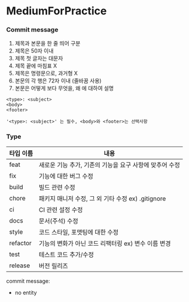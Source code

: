 # MediumForPractice

### Commit message
1. 제목과 본문을 한 줄 띄어 구분
2. 제목은 50자 이내
3. 제목 첫 글자는 대문자
4. 제목 끝에 마침표 X
5. 제목은 명령문으로, 과거형 X
6. 본문의 각 행은 72자 이내 (줄바꿈 사용)
7. 본문은 어떻게 보다 무엇을, 왜 에 대하여 설명

```
<type>: <subject>
<body>
<footer>
```
`'<type>: <subject>' 는 필수, <body>와 <footer>는 선택사항`

### Type
| 타입 이름    | 내용                                   |
|----------|--------------------------------------|
| feat     | 새로운 기능 추가, 기존의 기능을 요구 사항에 맞추어 수정     |
| fix      | 기능에 대한 버그 수정                         |
| build    | 빌드 관련 수정                             |
| chore    | 패키지 매니저 수정, 그 외 기타 수정 ex) .gitignore |
| ci       | CI 관련 설정 수정                          |
| docs     | 문서(주석) 수정                            |
| style    | 코드 스타일, 포맷팅에 대한 수정                   |
| refactor | 기능의 변화가 아닌 코드 리팩터링 ex) 변수 이름 변경      |
| test     | 테스트 코드 추가/수정                         |
| release  | 버전 릴리즈                               |

commit message:
- no entity 